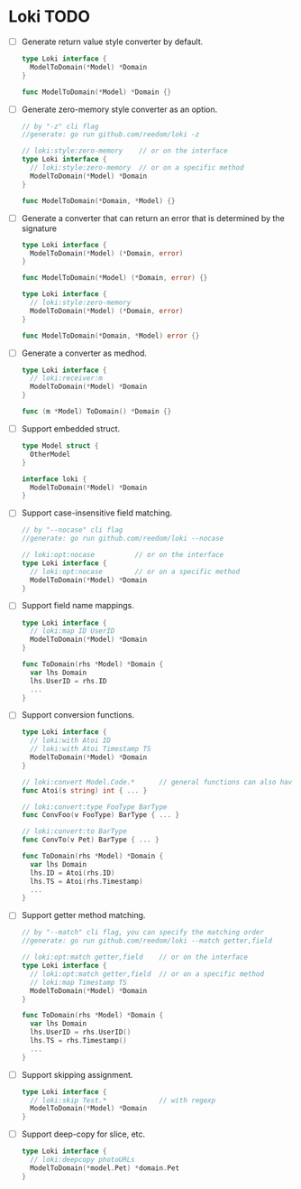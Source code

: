 Loki TODO
==============

- [ ] Generate return value style converter by default.  
  ```go
  type Loki interface {
    ModelToDomain(*Model) *Domain
  }

  func ModelToDomain(*Model) *Domain {}
  ```

- [ ] Generate zero-memory style converter as an option.  
  ```go
  // by "-z" cli flag
  //generate: go run github.com/reedom/loki -z

  // loki:style:zero-memory    // or on the interface
  type Loki interface {
    // loki:style:zero-memory  // or on a specific method
    ModelToDomain(*Model) *Domain
  }

  func ModelToDomain(*Domain, *Model) {}
  ```


- [ ] Generate a converter that can return an error that is determined by the signature  
  ```go
  type Loki interface {
    ModelToDomain(*Model) (*Domain, error)
  }

  func ModelToDomain(*Model) (*Domain, error) {}
  ```
  ```go
  type Loki interface {
    // loki:style:zero-memory
    ModelToDomain(*Model) (*Domain, error)
  }

  func ModelToDomain(*Domain, *Model) error {}
  ```


- [ ] Generate a converter as medhod.  
  ```go
  type Loki interface {
    // loki:receiver:m
    ModelToDomain(*Model) *Domain
  }

  func (m *Model) ToDomain() *Domain {}
  ```

- [ ] Support embedded struct.  
  ```go
  type Model struct {
    OtherModel
  }

  interface loki {
    ModelToDomain(*Model) *Domain
  }
  ```

- [ ] Support case-insensitive field matching.  
  ```go
  // by "--nocase" cli flag
  //generate: go run github.com/reedom/loki --nocase

  // loki:opt:nocase          // or on the interface
  type Loki interface {
    // loki:opt:nocase        // or on a specific method
    ModelToDomain(*Model) *Domain
  }
  ```

- [ ] Support field name mappings.  
  ```go
  type Loki interface {
    // loki:map ID UserID
    ModelToDomain(*Model) *Domain
  }

  func ToDomain(rhs *Model) *Domain {
    var lhs Domain
    lhs.UserID = rhs.ID
    ...
  }
  ```

- [ ] Support conversion functions.  
  ```go
  type Loki interface {
    // loki:with Atoi ID
    // loki:with Atoi Timestamp TS
    ModelToDomain(*Model) *Domain
  }

  // loki:convert Model.Code.*      // general functions can also have `convert` specification.
  func Atoi(s string) int { ... }

  // loki:convert:type FooType BarType
  func ConvFoo(v FooType) BarType { ... }
  
  // loki:convert:to BarType
  func ConvTo(v Pet) BarType { ... }
  
  func ToDomain(rhs *Model) *Domain {
    var lhs Domain
    lhs.ID = Atoi(rhs.ID)
    lhs.TS = Atoi(rhs.Timestamp)
    ...
  }
  ```

- [ ] Support getter method matching.  
  ```go
  // by "--match" cli flag, you can specify the matching order
  //generate: go run github.com/reedom/loki --match getter,field

  // loki:opt:match getter,field    // or on the interface
  type Loki interface {
    // loki:opt:match getter,field  // or on a specific method
    // loki:map Timestamp TS 
    ModelToDomain(*Model) *Domain
  }

  func ToDomain(rhs *Model) *Domain {
    var lhs Domain
    lhs.UserID = rhs.UserID()
    lhs.TS = rhs.Timestamp()
    ...
  }
  ```

- [ ] Support skipping assignment.  
  ```go
  type Loki interface {
    // loki:skip Test.*             // with regexp
    ModelToDomain(*Model) *Domain
  }
  ```

- [ ] Support deep-copy for slice, etc.
  ```go
  type Loki interface {
    // loki:deepcopy photoURLs
    ModelToDomain(*model.Pet) *domain.Pet
  }
  ```

